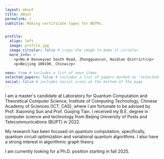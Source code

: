 ```yaml
---
layout: about
title: about
permalink: /
subtitle: Making certificate tapes for NDTMs.


profile:
  align: left
  image: profile.jpg
  image_circular: false # crops the image to make it circular
  more_info: >
    <p>No.6 Kexueyuan South Road, Zhongguancun, Haidian District</p>
    <p>Beijing 100190, China</p>

news: true # includes a list of news items
selected_papers: false # includes a list of papers marked as "selected={true}"
social: false # includes social icons at the bottom of the page
---
```


I am a master's candidate at Laboratory for Quantum Computation and Theoretical Computer Science, Institute of Computing Technology, Chinese Academy of Sciences (ICT, CAS), where I am fortunate to be advised by Prof. Xiaoming Sun and Prof. Guojing Tian. I received my B.E. degree in computer science and technology from Beijing University of Posts and Telecommunications (BUPT) in 2022.

My research has been focused on quantum computation, specifically, quantum circuit optimization and variational quantum algorithms. I also have a strong interest in algorithmic graph theory.

I am currently looking for a Ph.D. position starting in fall 2025.